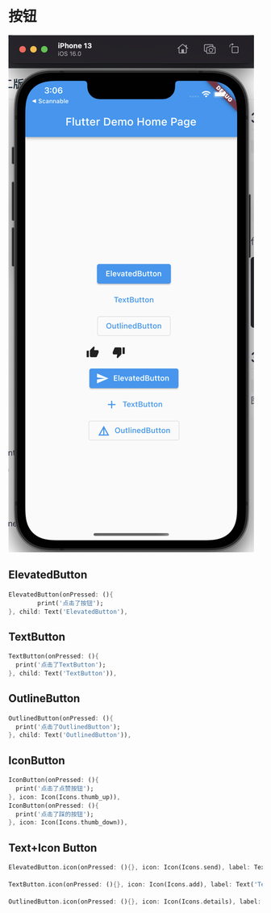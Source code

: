 # 按钮

![buttonExamplePic](https://github.com/LeeWongSnail/FlutterLearning/raw/main/res/buttonExamplePic.png)

## ElevatedButton

```dart
ElevatedButton(onPressed: (){
        print('点击了按钮');
}, child: Text('ElevatedButton'),
```

## TextButton

```dart
TextButton(onPressed: (){
  print('点击了TextButton');
}, child: Text('TextButton')),
```

## OutlineButton

```dart
OutlinedButton(onPressed: (){
  print('点击了OutlinedButton');
}, child: Text('OutlinedButton')),
```

## IconButton

```dart
IconButton(onPressed: (){
  print('点击了点赞按钮');
}, icon: Icon(Icons.thumb_up)),
IconButton(onPressed: (){
  print('点击了踩的按钮');
}, icon: Icon(Icons.thumb_down)),
```

## Text+Icon Button

```dart
ElevatedButton.icon(onPressed: (){}, icon: Icon(Icons.send), label: Text('ElevatedButton')),

TextButton.icon(onPressed: (){}, icon: Icon(Icons.add), label: Text('TextButton')),

OutlinedButton.icon(onPressed: (){}, icon: Icon(Icons.details), label: Text('OutlinedButton')),
```

